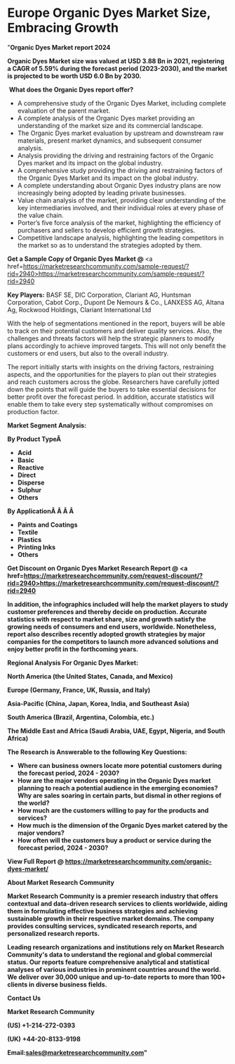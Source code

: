 # Europe Organic Dyes Market Size, Embracing Growth
"<strong>Organic Dyes Market report 2024</strong>

<strong>Organic Dyes Market size was valued at USD 3.88 Bn in 2021, registering a CAGR of 5.59% during the forecast period (2023-2030), and the market is projected to be worth USD 6.0 Bn by 2030.</strong>

 <strong><b>What does the Organic Dyes report offer?</b></strong>
<ul>
  <li>A comprehensive study of the Organic Dyes Market, including complete evaluation of the parent market.</li>
  <li>A complete analysis of the Organic Dyes market providing an understanding of the market size and its commercial landscape.</li>
  <li>The Organic Dyes market evaluation by upstream and downstream raw materials, present market dynamics, and subsequent consumer analysis.</li>
  <li>Analysis providing the driving and restraining factors of the Organic Dyes market and its impact on the global industry.</li>
  <li>A comprehensive study providing the driving and restraining factors of the Organic Dyes Market and its impact on the global industry.</li>
  <li>A complete understanding about Organic Dyes industry plans are now increasingly being adopted by leading private businesses.</li>
  <li>Value chain analysis of the market, providing clear understanding of the key intermediaries involved, and their individual roles at every phase of the value chain.</li>
  <li>Porter’s five force analysis of the market, highlighting the efficiency of purchasers and sellers to develop efficient growth strategies.</li>
  <li>Competitive landscape analysis, highlighting the leading competitors in the market so as to understand the strategies adopted by them.</li>
</ul>

<strong>Get a Sample Copy of Organic Dyes Market @ </strong><a href=https://marketresearchcommunity.com/sample-request/?rid=2940><u>https://marketresearchcommunity.com/sample-request/?rid=2940</u></a>

<strong>Key Players:</strong> 
BASF SE, DIC Corporation, Clariant AG, Huntsman Corporation, Cabot Corp., Dupont De Nemours &amp; Co., LANXESS AG, Altana Ag, Rockwood Holdings, Clariant International Ltd

With the help of segmentations mentioned in the report, buyers will be able to track on their potential customers and deliver quality services. Also, the challenges and threats factors will help the strategic planners to modify plans accordingly to achieve improved targets. This will not only benefit the customers or end users, but also to the overall industry.

The report initially starts with insights on the driving factors, restraining aspects, and the opportunities for the players to plan out their strategies and reach customers across the globe. Researchers have carefully jotted down the points that will guide the buyers to take essential decisions for better profit over the forecast period. In addition, accurate statistics will enable them to take every step systematically without compromises on production factor.

<strong>Market Segment Analysis:</strong>


<strong><strong>By Product TypeÂ  </strong></h4>
<ul>
 	<li>Acid</li>
 	<li>Basic</li>
 	<li>Reactive</li>
 	<li>Direct</li>
 	<li>Disperse</li>
 	<li>Sulphur</li>
 	<li>Others</li>
</ul>
<strong><strong>By ApplicationÂ Â Â Â  </strong></h4>
<ul>
 	<li>Paints and Coatings</li>
 	<li>Textile</li>
 	<li>Plastics</li>
 	<li>Printing Inks</li>
 	<li>Others</li>
</ul>

<strong>Get Discount on Organic Dyes Market Research Report @ </b></strong><a href=https://marketresearchcommunity.com/request-discount/?rid=2940><u>https://marketresearchcommunity.com/request-discount/?rid=2940</u></a>

In addition, the infographics included will help the market players to study customer preferences and thereby decide on production. Accurate statistics with respect to market share, size and growth satisfy the growing needs of consumers and end users, worldwide. Nonetheless, report also describes recently adopted growth strategies by major companies for the competitors to launch more advanced solutions and enjoy better profit in the forthcoming years.

<strong>Regional Analysis For Organic Dyes Market:</strong>

<strong>North America</strong> (the United States, Canada, and Mexico)

<strong>Europe</strong> (Germany, France, UK, Russia, and Italy)

<strong>Asia-Pacific</strong> (China, Japan, Korea, India, and Southeast Asia)

<strong>South America</strong> (Brazil, Argentina, Colombia, etc.)

<strong>The Middle East and Africa</strong> (Saudi Arabia, UAE, Egypt, Nigeria, and South Africa)

<strong>The Research is Answerable to the following Key Questions:</strong>
<ul>
 	<li>Where can business owners locate more potential customers during the forecast period, 2024 - 2030?</li>
 	<li>How are the major vendors operating in the Organic Dyes market planning to reach a potential audience in the emerging economies? Why are sales soaring in certain parts, but dismal in other regions of the world?</li>
 	<li>How much are the customers willing to pay for the products and services?</li>
 	<li>How much is the dimension of the Organic Dyes market catered by the major vendors?</li>
 	<li>How often will the customers buy a product or service during the forecast period, 2024 - 2030?</li>
</ul>

<strong>View Full Report @</strong> <a href=https://marketresearchcommunity.com/organic-dyes-market/>https://marketresearchcommunity.com/organic-dyes-market/</a>

<strong>About Market Research Community</strong>

Market Research Community is a premier research industry that offers contextual and data-driven research services to clients worldwide, aiding them in formulating effective business strategies and achieving sustainable growth in their respective market domains. The company provides consulting services, syndicated research reports, and personalized research reports.

Leading research organizations and institutions rely on Market Research Community's data to understand the regional and global commercial status. Our reports feature comprehensive analytical and statistical analyses of various industries in prominent countries around the world. We deliver over 30,000 unique and up-to-date reports to more than 100+ clients in diverse business fields.

<strong>Contact Us</strong>

<strong>Market Research Community</strong>

(US) +1-214-272-0393

(UK) +44-20-8133-9198

<strong>Email:</strong>sales@marketresearchcommunity.com"
